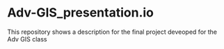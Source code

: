 # Adv-GIS_presentation.io
This repository shows a description for the final project deveoped for the Adv GIS class
